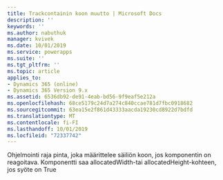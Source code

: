 ```yaml
---
title: Trackcontainin koon muutto | Microsoft Docs
description: ''
keywords: ''
ms.author: nabuthuk
manager: kvivek
ms.date: 10/01/2019
ms.service: powerapps
ms.suite: ''
ms.tgt_pltfrm: ''
ms.topic: article
applies_to:
- Dynamics 365 (online)
- Dynamics 365 Version 9.x
ms.assetid: 6536db92-de91-4eab-bd56-9f9eaf5e212a
ms.openlocfilehash: 68ce5179c24d7a274c840ccae781d7fbc0918682
ms.sourcegitcommit: 63ea15e2f861d43333aacda19230cd8922d7bdfd
ms.translationtype: MT
ms.contentlocale: fi-FI
ms.lasthandoff: 10/01/2019
ms.locfileid: "72337742"
---
```

Ohjelmointi raja pinta, joka määrittelee säiliön koon, jos komponentin on reagoitava. Komponentti saa allocatedWidth-tai allocatedHeight-kohteen, jos syöte on True
